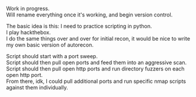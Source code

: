 Work in progress.  
Will rename everything once it's working, and begin version control.  

The basic idea is this: 
I need to practice scripting in python.  
I play hackthebox.  
I do the same things over and over for initial recon, it would be nice to write my own basic version of autorecon.  

Script should start with a port sweep.   
Script should then pull open ports and feed them into an aggressive scan.  
Script should then pull open http ports and run directory fuzzers on each open http port.  
From there, idk, I could pull additional ports and run specific nmap scripts against them individually.  
